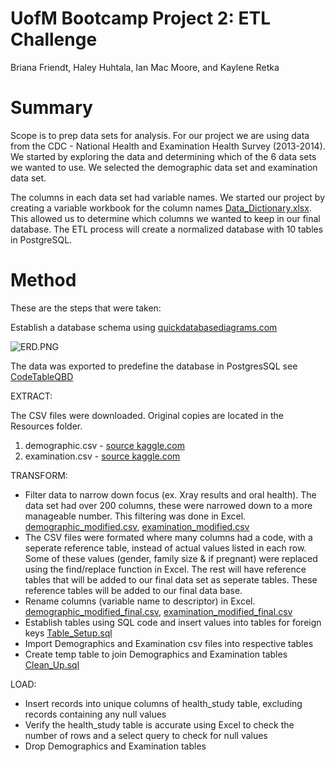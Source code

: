 # UofM Bootcamp Project 2: ETL Challenge

Briana Friendt, Haley Huhtala, Ian Mac Moore, and Kaylene Retka

# Summary

Scope is to prep data sets for analysis. For our project we are using data from the CDC - National Health and Examination Health Survey (2013-2014). We started by exploring the data and determining which of the 6 data sets we wanted to use. We selected the demographic data set and examination data set. 

The columns in each data set had variable names. We started our project by creating a variable workbook for the column names [Data_Dictionary.xlsx](Data_Dictionary.xlsx). This allowed us to determine which columns we wanted to keep in our final database. The ETL process will create a normalized database with 10 tables in PostgreSQL. 

# Method

These are the steps that were taken:

Establish a database schema using [quickdatabasediagrams.com](https://www.quickdatabasediagrams.com/)

![ERD.PNG](ERD.PNG)

The data was exported to predefine the database in PostgresSQL see [CodeTableQBD](CodeTableQDB.txt)

EXTRACT: 

The CSV files were downloaded. Original copies are located in the Resources folder.
1. demographic.csv - [source kaggle.com](https://www.kaggle.com/cdc/national-health-and-nutrition-examination-survey?select=demographic.csv)
2. examination.csv - [source kaggle.com](https://www.kaggle.com/cdc/national-health-and-nutrition-examination-survey?select=examination.csv)


TRANSFORM:

- Filter data to narrow down focus (ex. Xray results and oral health). The data set had over 200 columns, these were narrowed down to a more manageable number. This filtering was done in Excel. [demographic_modified.csv](Resources/demographic_modified.csv), [examination_modified.csv](Resources/examination.csv)
- The CSV files were formated where many columns had a code, with a seperate reference table, instead of actual values listed in each row. Some of these values (gender, family size & if pregnant) were replaced using the find/replace function in Excel. The rest will have reference tables that will be added to our final data set as seperate tables. These reference tables will be added to our final data base.  
- Rename columns (variable name to descriptor) in Excel. [demographic_modified_final.csv](Resources/demographic_modified_final.csv), [examination_modified_final.csv](Resources/examination_modified_final.csv)
- Establish tables using SQL code and insert values into tables for foreign keys [Table_Setup.sql](Table_Setup.sql)
- Import Demographics and Examination csv files into respective tables 
- Create temp table to join Demographics and Examination tables [Clean_Up.sql](Clean_Up.sql) 



LOAD: 
- Insert records into unique columns of health_study table, excluding records containing any null values
- Verify the health_study table is accurate using Excel to check the number of rows and a select query to check for null values
- Drop Demographics and Examination tables
